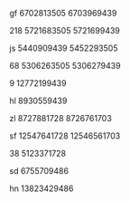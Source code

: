 
gf
6702813505
6703969439

218
5721683505
5721699439

js
5440909439
5452293505

68
5306263505
5306279439

9
12772199439

hl
8930559439

zl
8727881728
8726761703

sf
12547641728
12546561703

38
5123371728

sd
6755709486

hn
13823429486
